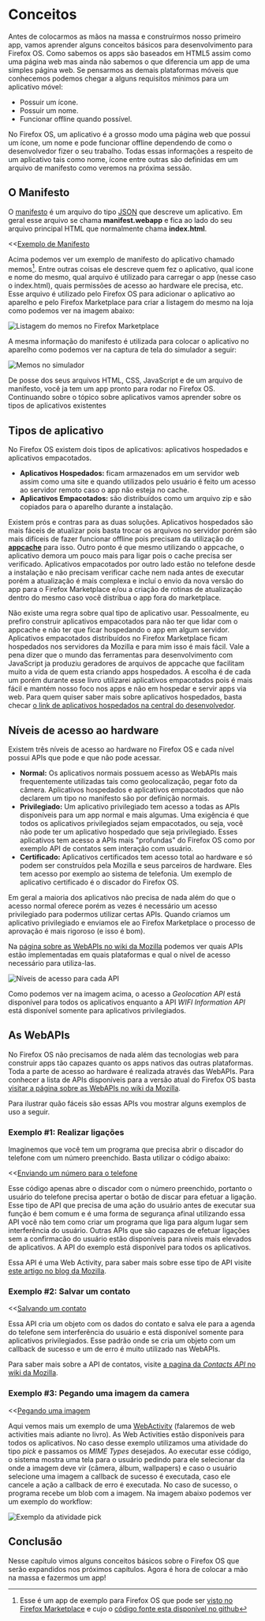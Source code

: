 # Conceitos

Antes de colocarmos as mãos na massa e construírmos nosso primeiro app, vamos aprender alguns conceitos básicos para desenvolvimento para Firefox OS. Como sabemos os apps são baseados em HTML5 assim como uma página web mas ainda não sabemos o que diferencia um app de uma simples página web. Se pensarmos as demais plataformas móveis que conhecemos podemos chegar a alguns requisitos mínimos para um aplicativo móvel:

* Possuir um ícone.
* Possuir um nome.
* Funcionar offline quando possível.

No Firefox OS, um aplicativo é a grosso modo uma página web que possui um ícone, um nome e pode funcionar offline dependendo de como o desenvolvedor fizer o seu trabalho. Todas essas informações a respeito de um aplicativo tais como nome, ícone entre outras são definidas em um arquivo de manifesto como veremos na próxima sessão.

## O Manifesto

O [manifesto](https://developer.mozilla.org/pt-BR/docs/Apps/Manifest) é um arquivo do tipo [JSON](http://json.org) que descreve um aplicativo. Em geral esse arquivo se chama **manifest.webapp** e fica ao lado do seu arquivo principal HTML que normalmente chama **index.html**. 

<<[Exemplo de Manifesto](code/sample_manifest.webapp)

Acima podemos ver um exemplo de manifesto do aplicativo chamado memos[^memos]. Entre outras coisas ele descreve quem fez o aplicativo, qual icone e nome do mesmo, qual arquivo é utilizado para carregar o app (nesse caso o index.html), quais permissões de acesso ao hardware ele precisa, etc. Esse arquivo é utilizado pelo Firefox OS para adicionar o aplicativo ao aparelho e pelo Firefox Marketplace para criar a listagem do mesmo na loja como podemos ver na imagem abaixo:

[^memos]: Esse é um app de exemplo para Firefox OS que pode ser [visto no Firefox Marketplace](https://marketplace.firefox.com/app/memos) e cujo o [código fonte esta disponível no github](https://github.com/soapdog/memos-for-firefoxos)

![Listagem do memos no Firefox Marketplace](images/originals/memos-marketplace.png)

A mesma informação do manifesto é utilizada para colocar o aplicativo no aparelho como podemos ver na captura de tela do simulador a seguir:

![Memos no simulador](images/originals/memos-simulator.png)

De posse dos seus arquivos HTML, CSS, JavaScript e de um arquivo de manifesto, você ja tem um app pronto para rodar no Firefox OS. Continuando sobre o tópico sobre aplicativos vamos aprender sobre os tipos de aplicativos existentes

## Tipos de aplicativo

No Firefox OS existem dois tipos de aplicativos: aplicativos hospedados e aplicativos empacotados. 

* **Aplicativos Hospedados:** ficam armazenados em um servidor web assim como uma site e quando utilizados pelo usuário é feito um acesso ao servidor remoto caso o app não esteja no cache.
* **Aplicativos Empacotados:** são distribuídos como um arquivo zip e são copiados para o aparelho durante a instalação.

Existem prós e contras para as duas soluções. Aplicativos hospedados são mais fáceis de atualizar pois basta trocar os arquivos no servidor porém são mais difíceis de fazer funcionar offline pois precisam da utilização do [**appcache**](https://developer.mozilla.org/pt-BR/docs/HTML/Using_the_application_cache) para isso. Outro ponto é que mesmo utilizando o appcache, o aplicativo demora um pouco mais para ligar pois o cache precisa ser verificado. Aplicativos empacotados por outro lado estão no telefone desde a instalação e não precisam verificar cache nem nada antes de executar porém a atualização é mais complexa e incluí o envio da nova versão do app para o Firefox Marketplace e/ou a criação de rotinas de atualização dentro do mesmo caso você distribua o app fora do marketplace.

Não existe uma regra sobre qual tipo de aplicativo usar. Pessoalmente, eu prefiro construir aplicativos empacotados para não ter que lidar com o appcache e não ter que ficar hospedando o app em algum servidor. Aplicativos empacotados distribuídos no Firefox Marketplace ficam hospedados nos servidores da Mozilla e para mim isso é mais fácil. Vale a pena dizer que o mundo das ferramentas para desenvolvimento com JavaScript ja produziu geradores de arquivos de appcache que facilitam muito a vida de quem esta criando apps hospedados. A escolha é de cada um porém durante esse livro utilizarei aplicativos empacotados pois é mais fácil e mantém nosso foco nos apps e não em hospedar e servir apps via web. Para quem quiser saber mais sobre aplicativos hospedados, basta checar [o link de aplicativos hospedados na central do desenvolvedor](https://marketplace.firefox.com/developers/docs/hosted).

## Níveis de acesso ao hardware

Existem três níveis de acesso ao hardware no Firefox OS e cada nível possui APIs que pode e que não pode acessar.

* **Normal:** Os aplicativos normais possuem acesso as WebAPIs mais frequentemente utilizadas tais como geolocalização, pegar foto da câmera. Aplicativos hospedados e aplicativos empacotados que não declarem um tipo no manifesto são por definição normais.
* **Privilegiado:** Um aplicativo privilegiado tem acesso a todas as APIs disponíveis para um app normal e mais algumas. Uma exigência é que todos os aplicativos privilegiados sejam empacotados, ou seja, você não pode ter um aplicativo hospedado que seja privilegiado. Esses aplicativos tem acesso a APIs mais "profundas" do Firefox OS como por exemplo API de contatos sem interação com usuário.
* **Certificado:** Aplicativos certificados tem acesso total ao hardware e só podem ser construídos pela Mozilla e seus parceiros de hardware. Eles tem acesso por exemplo ao sistema de telefonia. Um exemplo de aplicativo certificado é o discador do Firefox OS.

Em geral a maioria dos aplicativos não precisa de nada além do que o acesso normal oferece porém as vezes é necessário um acesso privilegiado para podermos utilizar certas APIs. Quando criamos um aplicativo privilegiado e enviamos ele ao Firefox Marketplace o processo de aprovação é mais rigoroso (e isso é bom).

Na [página sobre as WebAPIs no wiki da Mozilla](https://wiki.mozilla.org/WebAPI) podemos ver quais APIs estão implementadas em quais plataformas e qual o nível de acesso necessário para utiliza-las.

![Níveis de acesso para cada API](images/originals/webapi-access.png)

Como podemos ver na imagem acima, o acesso a *Geolocation API* está disponível para todos os aplicativos enquanto a API *WIFI Information API* está disponível somente para aplicativos privilegiados.

## As WebAPIs

No Firefox OS não precisamos de nada além das tecnologias web para construir apps tão capazes quanto os apps nativos das outras plataformas. Toda a parte de acesso ao hardware é realizada através das WebAPIs. Para conhecer a lista de APIs disponíveis para a versão atual do Firefox OS basta [visitar a página sobre as WebAPIs no wiki da Mozilla](https://wiki.mozilla.org/WebAPI). 

Para ilustrar quão fáceis são essas APIs vou mostrar alguns exemplos de uso a seguir. 

### Exemplo #1: Realizar ligações

Imaginemos que você tem um programa que precisa abrir o discador do telefone com um número preenchido. Basta utilizar o código abaixo:

<<[Enviando um número para o telefone](code/webapi_samples/dial.js)

Esse código apenas abre o discador com o número preenchido, portanto o usuário do telefone precisa apertar o botão de discar para efetuar a ligação. Esse tipo de API que precisa de uma ação do usuário antes de executar sua função é bem comum e é uma forma de segurança afinal utilizando essa API você não tem como criar um programa que liga para algum lugar sem interferência do usuário. Outras APIs que são capazes de efetuar ligações sem a confirmacão do usuário estão disponíveis para níveis mais elevados de aplicativos. A API do exemplo está disponível para todos os aplicativos.

Essa API é uma Web Activity, para saber mais sobre esse tipo de API visite [este artigo no blog da Mozilla](https://hacks.mozilla.org/2013/01/introducing-web-activities/). 

### Exemplo #2: Salvar um contato

<<[Salvando um contato](code/webapi_samples/contact.js)

Essa API cria um objeto com os dados do contato e salva ele para a agenda do telefone sem interferência do usuário e está disponível somente para aplicativos privilegiados. Esse padrão onde se cria um objeto com um callback de sucesso e um de erro é muito utilizado nas WebAPIs.

Para saber mais sobre a API de contatos, visite [a pagina da *Contacts API* no wiki da Mozilla](https://wiki.mozilla.org/WebAPI/ContactsAPI).

### Exemplo #3: Pegando uma imagem da camera

<<[Pegando uma imagem](code/webapi_samples/pick.js)

Aqui vemos mais um exemplo de uma [WebActivity](https://hacks.mozilla.org/2013/01/introducing-web-activities/) (falaremos de web activities mais adiante no livro). As Web Activities estão disponíveis para todos os aplicativos. No caso desse exemplo utilizamos uma atividade do tipo *pick* e passamos os *MIME Types* desejados. Ao executar esse código, o sistema mostra uma tela para o usuário pedindo para ele selecionar da onde a imagem deve vir (câmera, álbum, wallpapers) e caso o usuário selecione uma imagem a callback de sucesso é executada, caso ele cancele a ação a callback de erro é executada. No caso de sucesso, o programa recebe um blob com a imagem. Na imagem abaixo podemos ver um exemplo do workflow:

![Exemplo da atividade *pick*](images/originals/pick_image.png)

## Conclusão

Nesse capítulo vimos alguns conceitos básicos sobre o Firefox OS que serão expandidos nos próximos capítulos. Agora é hora de colocar a mão na massa e fazermos um app!



